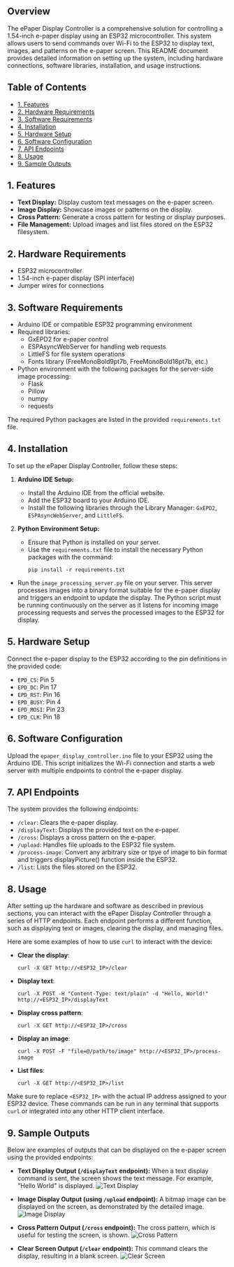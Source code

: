 ## Overview

The ePaper Display Controller is a comprehensive solution for controlling a 1.54-inch e-paper display using an ESP32 microcontroller. This system allows users to send commands over Wi-Fi to the ESP32 to display text, images, and patterns on the e-paper screen. This README document provides detailed information on setting up the system, including hardware connections, software libraries, installation, and usage instructions.

## Table of Contents

- [1. Features](#1-features)
- [2. Hardware Requirements](#2-hardware-requirements)
- [3. Software Requirements](#3-software-requirements)
- [4. Installation](#4-installation)
- [5. Hardware Setup](#5-hardware-setup)
- [6. Software Configuration](#6-software-configuration)
- [7. API Endpoints](#7-api-endpoints)
- [8. Usage](#8-usage)
- [9. Sample Outputs](#9-sample-outputs)


## 1. Features

- **Text Display:** Display custom text messages on the e-paper screen.
- **Image Display:** Showcase images or patterns on the display.
- **Cross Pattern:** Generate a cross pattern for testing or display purposes.
- **File Management:** Upload images and list files stored on the ESP32 filesystem.

## 2. Hardware Requirements

- ESP32 microcontroller
- 1.54-inch e-paper display (SPI interface)
- Jumper wires for connections

## 3. Software Requirements

- Arduino IDE or compatible ESP32 programming environment
- Required libraries:
  - GxEPD2 for e-paper control
  - ESPAsyncWebServer for handling web requests
  - LittleFS for file system operations
  - Fonts library (FreeMonoBold9pt7b, FreeMonoBold18pt7b, etc.)
- Python environment with the following packages for the server-side image processing:
  - Flask
  - Pillow
  - numpy
  - requests

The required Python packages are listed in the provided `requirements.txt` file.

## 4. Installation

To set up the ePaper Display Controller, follow these steps:

1. **Arduino IDE Setup:**
   - Install the Arduino IDE from the official website.
   - Add the ESP32 board to your Arduino IDE.
   - Install the following libraries through the Library Manager: `GxEPD2`, `ESPAsyncWebServer`, and `LittleFS`.

2. **Python Environment Setup:**
   - Ensure that Python is installed on your server.
   - Use the `requirements.txt` file to install the necessary Python packages with the command:
     ```
     pip install -r requirements.txt
     ```
  - Run the `image_processing_server.py` file on your server. This server processes images into a binary format suitable for the e-paper display and triggers an endpoint to update the display. The Python script must be running continuously on the server as it listens for incoming image processing requests and serves the processed images to the ESP32 for display.

## 5. Hardware Setup

Connect the e-paper display to the ESP32 according to the pin definitions in the provided code:

- `EPD_CS`: Pin 5
- `EPD_DC`: Pin 17
- `EPD_RST`: Pin 16
- `EPD_BUSY`: Pin 4
- `EPD_MOSI`: Pin 23
- `EPD_CLK`: Pin 18

## 6. Software Configuration

Upload the `epaper_display_controller.ino` file to your ESP32 using the Arduino IDE. This script initializes the Wi-Fi connection and starts a web server with multiple endpoints to control the e-paper display.

## 7. API Endpoints

The system provides the following endpoints:

- `/clear`: Clears the e-paper display.
- `/displayText`: Displays the provided text on the e-paper.
- `/cross`: Displays a cross pattern on the e-paper.
- `/upload`: Handles file uploads to the ESP32 file system.
- `/process-image`: Convert any arbitrary size or tpye of image to bin format and triggers displayPicture() function inside the ESP32.
- `/list`: Lists the files stored on the ESP32.

## 8. Usage

After setting up the hardware and software as described in previous sections, you can interact with the ePaper Display Controller through a series of HTTP endpoints. Each endpoint performs a different function, such as displaying text or images, clearing the display, and managing files.

Here are some examples of how to use `curl` to interact with the device:

- **Clear the display**:
  ```
  curl -X GET http://<ESP32_IP>/clear
  ```

- **Display text**:
  ```
  curl -X POST -H "Content-Type: text/plain" -d "Hello, World!" http://<ESP32_IP>/displayText
  ```

- **Display cross pattern**:
  ```
  curl -X GET http://<ESP32_IP>/cross
  ```

- **Display an image**:
  ```
  curl -X POST -F "file=@/path/to/image" http://<ESP32_IP>/process-image
  ```

- **List files**:
  ```
  curl -X GET http://<ESP32_IP>/list
  ```

Make sure to replace `<ESP32_IP>` with the actual IP address assigned to your ESP32 device. These commands can be run in any terminal that supports `curl` or integrated into any other HTTP client interface.


## 9. Sample Outputs

Below are examples of outputs that can be displayed on the e-paper screen using the provided endpoints:

- **Text Display Output (`/displayText` endpoint):** When a text display command is sent, the screen shows the text message. For example, "Hello World" is displayed.
  ![Text Display](output_images/text.jpeg)

- **Image Display Output (using `/upload` endpoint):** A bitmap image can be displayed on the screen, as demonstrated by the detailed image.
  ![Image Display](output_images/image.jpeg)

- **Cross Pattern Output (`/cross` endpoint):** The cross pattern, which is useful for testing the screen, is shown.
  ![Cross Pattern](output_images/cross.jpeg)

- **Clear Screen Output (`/clear` endpoint):** This command clears the display, resulting in a blank screen.
  ![Clear Screen](output_images/cleaned.jpeg)

